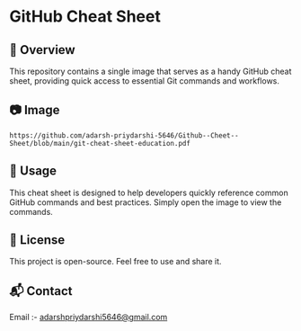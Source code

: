 # GitHub Cheat Sheet

## 📌 Overview
This repository contains a single image that serves as a handy GitHub cheat sheet, providing quick access to essential Git commands and workflows.

## 📷 Image
```
https://github.com/adarsh-priydarshi-5646/Github--Cheet--Sheet/blob/main/git-cheat-sheet-education.pdf
```

## 📌 Usage
This cheat sheet is designed to help developers quickly reference common GitHub commands and best practices. Simply open the image to view the commands.

## 📜 License
This project is open-source. Feel free to use and share it.

## 📬 Contact
Email :- adarshpriydarshi5646@gmail.com
